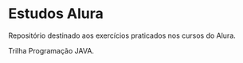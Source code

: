 # Estudos Alura
 
Repositório destinado aos exercícios praticados nos cursos do Alura.

Trilha Programação JAVA.